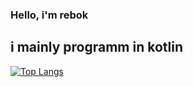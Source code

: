 ### Hello, i'm rebok
## i mainly programm in kotlin
[![Top Langs](https://github-readme-stats.vercel.app/api/top-langs/?username=rebokdev&langs_count=99)](https://github.com/anuraghazra/github-readme-stats)
